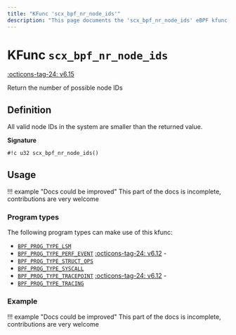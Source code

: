 ```yaml
---
title: "KFunc 'scx_bpf_nr_node_ids'"
description: "This page documents the 'scx_bpf_nr_node_ids' eBPF kfunc, including its definition, usage, program types that can use it, and examples."
---
```

# KFunc `scx_bpf_nr_node_ids`

<!-- [FEATURE_TAG](scx_bpf_nr_node_ids) -->
[:octicons-tag-24: v6.15](https://github.com/torvalds/linux/commit/0e9b4c10e833dbcfcdba63497463f1272c5efe4d)
<!-- [/FEATURE_TAG] -->

Return the number of possible node IDs

## Definition

All valid node IDs in the system are smaller than the returned value.

**Signature**

<!-- [KFUNC_DEF] -->
`#!c u32 scx_bpf_nr_node_ids()`
<!-- [/KFUNC_DEF] -->

## Usage

!!! example "Docs could be improved"
    This part of the docs is incomplete, contributions are very welcome

### Program types

The following program types can make use of this kfunc:

<!-- [KFUNC_PROG_REF] -->
- [`BPF_PROG_TYPE_LSM`](../program-type/BPF_PROG_TYPE_LSM.md)
- [`BPF_PROG_TYPE_PERF_EVENT`](../program-type/BPF_PROG_TYPE_PERF_EVENT.md) [:octicons-tag-24: v6.12](https://github.com/torvalds/linux/commit/bc638d8cb5be813d4eeb9f63cce52caaa18f3960) - 
- [`BPF_PROG_TYPE_STRUCT_OPS`](../program-type/BPF_PROG_TYPE_STRUCT_OPS.md)
- [`BPF_PROG_TYPE_SYSCALL`](../program-type/BPF_PROG_TYPE_SYSCALL.md)
- [`BPF_PROG_TYPE_TRACEPOINT`](../program-type/BPF_PROG_TYPE_TRACEPOINT.md) [:octicons-tag-24: v6.12](https://github.com/torvalds/linux/commit/bc638d8cb5be813d4eeb9f63cce52caaa18f3960) - 
- [`BPF_PROG_TYPE_TRACING`](../program-type/BPF_PROG_TYPE_TRACING.md)
<!-- [/KFUNC_PROG_REF] -->

### Example

!!! example "Docs could be improved"
    This part of the docs is incomplete, contributions are very welcome

